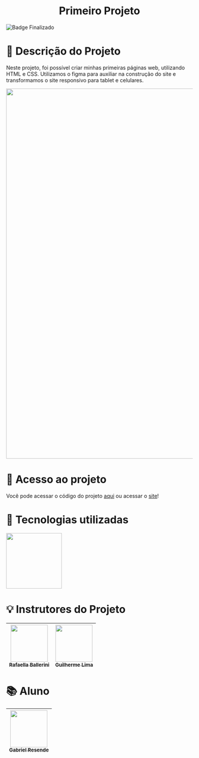<h1 align="center">Primeiro Projeto</h1>

![Badge Finalizado](http://img.shields.io/static/v1?label=STATUS&message=FINALIZADO&color=GREEN&style=for-the-badge)

# :page_facing_up: Descrição do Projeto

Neste projeto, foi possível criar minhas primeiras páginas web, utilizando HTML e CSS. Utilizamos o figma para auxiliar na construção do site e transformamos o site responsivo para tablet e celulares.

<div align="center">
<img src="https://user-images.githubusercontent.com/109033101/229846673-d931dddb-b209-4c85-863f-ea9ca9ebc9b4.png" width=1000>
</div>

# :open_file_folder: Acesso ao projeto

Você pode acessar o código do projeto <a href="https://github.com/ResendeG/Primeiro-Projeto">aqui</a> ou acessar o <a href="https://primeiro-projeto-ed7v6zgzr-resendeg.vercel.app/">site</a>!

# :speech_balloon: Tecnologias utilizadas

<img src="https://user-images.githubusercontent.com/109033101/229846383-7d79bd53-92e1-4aa8-82d9-1fd59767b69c.png" width=150>

# :bulb: Instrutores do Projeto

| [<img src="https://avatars.githubusercontent.com/u/54322854?v=4" width=100><br><sub>Rafaella Ballerini</sub>](https://github.com/rafaballerini) |  [<img src="https://avatars.githubusercontent.com/u/30351153?v=4" width=100><br><sub>Guilherme Lima</sub>](https://github.com/guilhermeonrails) |
| :---: | :---: |

# :books: Aluno

| [<img src="https://avatars.githubusercontent.com/u/109033101?v=4" width=100><br><sub>Gabriel Resende</sub>](https://github.com/ResendeG) |
| :---: |

